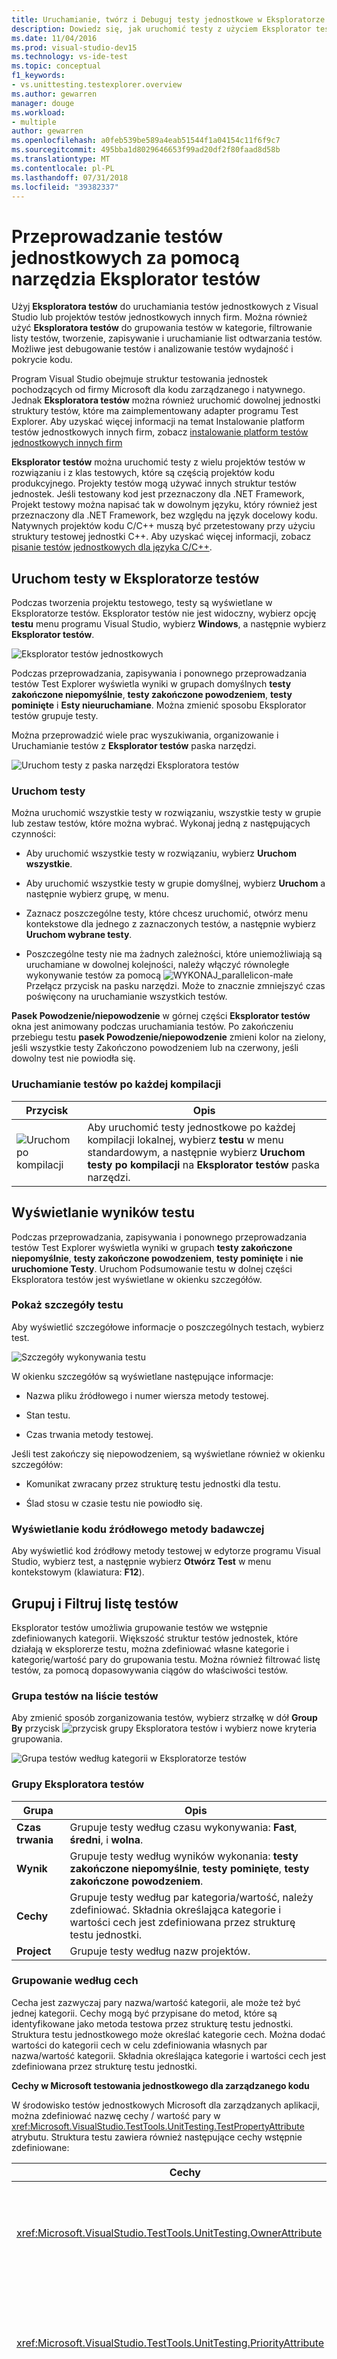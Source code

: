 ```yaml
---
title: Uruchamianie, twórz i Debuguj testy jednostkowe w Eksploratorze testów
description: Dowiedz się, jak uruchomić testy z użyciem Eksplorator testów w programie Visual Studio. W tym temacie opisano, jak włączyć automatyczne testy po kompilacji, wyświetlić wyniki testów, grupy i filtrowanie listy testów, tworzenie listy odtwarzania, Debuguj testy i skróty testu.
ms.date: 11/04/2016
ms.prod: visual-studio-dev15
ms.technology: vs-ide-test
ms.topic: conceptual
f1_keywords:
- vs.unittesting.testexplorer.overview
ms.author: gewarren
manager: douge
ms.workload:
- multiple
author: gewarren
ms.openlocfilehash: a0feb539be589a4eab51544f1a04154c11f6f9c7
ms.sourcegitcommit: 495bba1d8029646653f99ad20df2f80faad8d58b
ms.translationtype: MT
ms.contentlocale: pl-PL
ms.lasthandoff: 07/31/2018
ms.locfileid: "39382337"
---
```

# <a name="run-unit-tests-with-test-explorer"></a>Przeprowadzanie testów jednostkowych za pomocą narzędzia Eksplorator testów

Użyj **Eksploratora testów** do uruchamiania testów jednostkowych z Visual Studio lub projektów testów jednostkowych innych firm. Można również użyć **Eksploratora testów** do grupowania testów w kategorie, filtrowanie listy testów, tworzenie, zapisywanie i uruchamianie list odtwarzania testów. Możliwe jest debugowanie testów i analizowanie testów wydajność i pokrycie kodu.

Program Visual Studio obejmuje struktur testowania jednostek pochodzących od firmy Microsoft dla kodu zarządzanego i natywnego. Jednak **Eksploratora testów** można również uruchomić dowolnej jednostki struktury testów, które ma zaimplementowany adapter programu Test Explorer. Aby uzyskać więcej informacji na temat Instalowanie platform testów jednostkowych innych firm, zobacz [instalowanie platform testów jednostkowych innych firm](../test/install-third-party-unit-test-frameworks.md)

**Eksplorator testów** można uruchomić testy z wielu projektów testów w rozwiązaniu i z klas testowych, które są częścią projektów kodu produkcyjnego. Projekty testów mogą używać innych struktur testów jednostek. Jeśli testowany kod jest przeznaczony dla .NET Framework, Projekt testowy można napisać tak w dowolnym języku, który również jest przeznaczony dla .NET Framework, bez względu na język docelowy kodu. Natywnych projektów kodu C/C++ muszą być przetestowany przy użyciu struktury testowej jednostki C++. Aby uzyskać więcej informacji, zobacz [pisanie testów jednostkowych dla języka C/C++](writing-unit-tests-for-c-cpp.md).

## <a name="run-tests-in-test-explorer"></a>Uruchom testy w Eksploratorze testów

Podczas tworzenia projektu testowego, testy są wyświetlane w Eksploratorze testów. Eksplorator testów nie jest widoczny, wybierz opcję **testu** menu programu Visual Studio, wybierz **Windows**, a następnie wybierz **Eksplorator testów**.

![Eksplorator testów jednostkowych](../test/media/ute_failedpassednotrunsummary.png)

Podczas przeprowadzania, zapisywania i ponownego przeprowadzania testów Test Explorer wyświetla wyniki w grupach domyślnych **testy zakończone niepomyślnie**, **testy zakończone powodzeniem**, **testy pominięte** i  **Esty nieuruchamiane**. Można zmienić sposobu Eksplorator testów grupuje testy.

Można przeprowadzić wiele prac wyszukiwania, organizowanie i Uruchamianie testów z **Eksplorator testów** paska narzędzi.

![Uruchom testy z paska narzędzi Eksploratora testów](../test/media/ute_toolbar.png)

### <a name="run-tests"></a>Uruchom testy

Można uruchomić wszystkie testy w rozwiązaniu, wszystkie testy w grupie lub zestaw testów, które można wybrać. Wykonaj jedną z następujących czynności:

- Aby uruchomić wszystkie testy w rozwiązaniu, wybierz **Uruchom wszystkie**.

- Aby uruchomić wszystkie testy w grupie domyślnej, wybierz **Uruchom** a następnie wybierz grupę, w menu.

- Zaznacz poszczególne testy, które chcesz uruchomić, otwórz menu kontekstowe dla jednego z zaznaczonych testów, a następnie wybierz **Uruchom wybrane testy**.

- Poszczególne testy nie ma żadnych zależności, które uniemożliwiają są uruchamiane w dowolnej kolejności, należy włączyć równoległe wykonywanie testów za pomocą ![WYKONAJ&#95;parallelicon&#45;małe](../test/media/ute_parallelicon-small.png) Przełącz przycisk na pasku narzędzi. Może to znacznie zmniejszyć czas poświęcony na uruchamianie wszystkich testów.

**Pasek Powodzenie/niepowodzenie** w górnej części **Eksplorator testów** okna jest animowany podczas uruchamiania testów. Po zakończeniu przebiegu testu **pasek Powodzenie/niepowodzenie** zmieni kolor na zielony, jeśli wszystkie testy Zakończono powodzeniem lub na czerwony, jeśli dowolny test nie powiodła się.

### <a name="run-tests-after-every-build"></a>Uruchamianie testów po każdej kompilacji

|Przycisk|Opis|
|-|-|
|![Uruchom po kompilacji](../test/media/ute_runafterbuild_btn.png)|Aby uruchomić testy jednostkowe po każdej kompilacji lokalnej, wybierz **testu** w menu standardowym, a następnie wybierz **Uruchom testy po kompilacji** na **Eksplorator testów** paska narzędzi.|

## <a name="view-test-results"></a>Wyświetlanie wyników testu

Podczas przeprowadzania, zapisywania i ponownego przeprowadzania testów Test Explorer wyświetla wyniki w grupach **testy zakończone niepomyślnie**, **testy zakończone powodzeniem**, **testy pominięte** i **nie uruchomione Testy**. Uruchom Podsumowanie testu w dolnej części Eksploratora testów jest wyświetlane w okienku szczegółów.

### <a name="view-test-details"></a>Pokaż szczegóły testu

Aby wyświetlić szczegółowe informacje o poszczególnych testach, wybierz test.

![Szczegóły wykonywania testu](../test/media/ute_testdetails.png)

W okienku szczegółów są wyświetlane następujące informacje:

- Nazwa pliku źródłowego i numer wiersza metody testowej.

- Stan testu.

- Czas trwania metody testowej.

Jeśli test zakończy się niepowodzeniem, są wyświetlane również w okienku szczegółów:

- Komunikat zwracany przez strukturę testu jednostki dla testu.

- Ślad stosu w czasie testu nie powiodło się.

### <a name="view-the-source-code-of-a-test-method"></a>Wyświetlanie kodu źródłowego metody badawczej

 Aby wyświetlić kod źródłowy metody testowej w edytorze programu Visual Studio, wybierz test, a następnie wybierz **Otwórz Test** w menu kontekstowym (klawiatura: **F12**).

## <a name="group-and-filter-the-test-list"></a>Grupuj i Filtruj listę testów

Eksplorator testów umożliwia grupowanie testów we wstępnie zdefiniowanych kategorii. Większość struktur testów jednostek, które działają w eksplorerze testu, można zdefiniować własne kategorie i kategorię/wartość pary do grupowania testu. Można również filtrować listę testów, za pomocą dopasowywania ciągów do właściwości testów.

### <a name="group-tests-in-the-test-list"></a>Grupa testów na liście testów

 Aby zmienić sposób zorganizowania testów, wybierz strzałkę w dół **Group By** przycisk ![przycisk grupy Eksploratora testów](../test/media/ute_groupby_btn.png) i wybierz nowe kryteria grupowania.

 ![Grupa testów według kategorii w Eksploratorze testów](../test/media/ute_groupbycategory.png)

### <a name="test-explorer-groups"></a>Grupy Eksploratora testów

|Grupa|Opis|
|-----------|-----------------|
|**Czas trwania**|Grupuje testy według czasu wykonywania: **Fast**, **średni**, i **wolna**.|
|**Wynik**|Grupuje testy według wyników wykonania: **testy zakończone niepomyślnie**, **testy pominięte**, **testy zakończone powodzeniem**.|
|**Cechy**|Grupuje testy według par kategoria/wartość, należy zdefiniować. Składnia określająca kategorie i wartości cech jest zdefiniowana przez strukturę testu jednostki.|
|**Project**|Grupuje testy według nazw projektów.|

### <a name="group-by-traits"></a>Grupowanie według cech

 Cecha jest zazwyczaj pary nazwa/wartość kategorii, ale może też być jednej kategorii. Cechy mogą być przypisane do metod, które są identyfikowane jako metoda testowa przez strukturę testu jednostki. Struktura testu jednostkowego może określać kategorie cech. Można dodać wartości do kategorii cech w celu zdefiniowania własnych par nazwa/wartość kategorii. Składnia określająca kategorie i wartości cech jest zdefiniowana przez strukturę testu jednostki.

 **Cechy w Microsoft testowania jednostkowego dla zarządzanego kodu**

 W środowisko testów jednostkowych Microsoft dla zarządzanych aplikacji, można zdefiniować nazwę cechy / wartość pary w <xref:Microsoft.VisualStudio.TestTools.UnitTesting.TestPropertyAttribute> atrybutu. Struktura testu zawiera również następujące cechy wstępnie zdefiniowane:

|Cechy|Opis|
|-----------|-----------------|
|<xref:Microsoft.VisualStudio.TestTools.UnitTesting.OwnerAttribute>|Kategoria właściciel jest zdefiniowana przez strukturę testów jednostek i wymaga podania wartości ciągu właściciela.|
|<xref:Microsoft.VisualStudio.TestTools.UnitTesting.PriorityAttribute>|Kategoria priorytet jest zdefiniowana przez strukturę testów jednostek i wymaga podania wartości całkowitej priorytetu.|
|<xref:Microsoft.VisualStudio.TestTools.UnitTesting.TestCategoryAttribute>|Atrybut TestCategory umożliwia podanie kategorii bez wartości. Kategoria określona przez atrybut TestCategory może być również kategorii atrybut TestProperty.|
|<xref:Microsoft.VisualStudio.TestTools.UnitTesting.TestPropertyAttribute>|Atrybut TestProperty pozwala na zdefiniowanie pary kategoria/wartość cechy.|

 **Cechy w środowisko testów jednostkowych Microsoft dla języka C++** zobacz [sposób używania szablonu testów jednostkowych firmy Microsoft dla języka C++](how-to-use-microsoft-test-framework-for-cpp.md).

### <a name="search-and-filter-the-test-list"></a>Wyszukiwanie i filtrowanie listy testów

Filtry Test Explorer służy do ograniczenia metod testowych w swoich projektach, które możesz wyświetlać i uruchamiać.

Po wpisaniu ciągu w **Eksploratora testów** pole wyszukiwania i wybierz polecenie **Enter**, listy testów jest filtrowany w celu wyświetlenia tylko te testy, których w pełni kwalifikowane nazwy zawierają ciąg znaków.

Aby filtrować według różnych kryteriów:

1. Otwieranie listy rozwijanej z prawej strony pola wyszukiwania.

2. Wybierz nowe kryterium.

3. Wprowadź wartość filtru między znakami cudzysłowu.

![Filtruje testy w Eksploratorze testów](../test/media/ute_filtertestlist.png)

> [!NOTE]
> Wyszukiwanie jest rozróżniana wielkość liter i jest zgodny z ciągiem określonym w dowolnej części wartości kryterium.

|Kwalifikator|Opis|
|---------------|-----------------|
|**Cechy**|Wyszukuje zarówno w kategoriach cech, jak i wartość dopasowania. Składnia określająca kategorie i wartości cech są definiowane przez strukturę testu jednostki.|
|**Project**|Wyszukuje dopasowania w nazwach projektów testów.|
|**Komunikat o błędzie**|Wyszukiwanie komunikatów o błędach zdefiniowane przez użytkownika zwracanych przez nieudane potwierdzenia dopasowań.|
|**Ścieżka pliku**|Wyszukuje dopasowania WE w pełni kwalifikowanej nazwy pliku źródłowych plików testowych.|
|**W pełni kwalifikowana nazwa**|Wyszukuje dopasowania WE w pełni kwalifikowanej nazwy pliku testu w przestrzeni nazw, klas i metod.|
|**Output**|Przeszukuje zdefiniowane przez użytkownika komunikaty o błędach, które są zapisywane do wyjścia standardowego (stdout) lub błędzie standardowym (stderr). Składnia określająca komunikaty wyjściowe są definiowane przez strukturę testu jednostki.|
|**Wynik**|Wyszukuje dopasowania w nazwach kategorii Eksploratora testów: **testy zakończone niepomyślnie**, **testy pominięte**, **testy zakończone powodzeniem**.|

Aby wykluczyć podzbiór wyników filtrowania, należy użyć następującej składni:

```cpp
FilterName:"Criteria" -FilterName:"SubsetCriteria"
```

Na przykład `FullName:"MyClass" - FullName:"PerfTest"` zwraca wszystkie testy, które zawierają "MyClass" w nazwie, chyba że testy, które również zawierać "ciąg PerfTest" w nazwie.

## <a name="create-custom-playlists"></a>Utwórz niestandardowe listy odtwarzania

 Można utworzyć i zapisać listę testów, które chcesz przeprowadzić lub zobaczyć jako grupę. Po wybraniu listy odtwarzania, testy na liście są wyświetlane w Eksploratorze testów. Test można dodać do więcej niż jednej listy odtwarzania, a wszystkie testy w projekcie są dostępne po wybraniu opcji domyślnej **wszystkie testy** listy odtwarzania.

 ![Wybierz listę odtwarzania](../test/media/ute_playlist.png)

 **Aby utworzyć listę odtwarzania**, wybierz jeden lub więcej testów w Eksploratorze testów. W menu kontekstowym wybierz **Dodaj do listy odtwarzania** > **NewPlaylist**. Zapisz plik o nazwie i lokalizacji, którą określasz w **Tworzenie nowej listy odtwarzania** okno dialogowe.

 **Aby dodać testy do listy odtwarzania**, wybierz jeden lub więcej testów w Eksploratorze testów. W menu kontekstowym wybierz **Dodaj do listy odtwarzania**, a następnie wybierz listę odtwarzania, który chcesz dodać testy.

 **Aby otworzyć listę odtwarzania**, wybierz **testu** > **listy odtwarzania** z menu programu Visual Studio, a następnie wybierz z listy niedawno używanych list odtwarzania lub wybierz **Otwórz Lista odtwarzania** Aby określić nazwę i lokalizację listy odtwarzania.

 Poszczególne testy nie ma żadnych zależności, które uniemożliwiają są uruchamiane w dowolnej kolejności, należy włączyć równoległe wykonywanie testów za pomocą ![WYKONAJ&#95;parallelicon&#45;małe](../test/media/ute_parallelicon-small.png) Przełącz przycisk na pasku narzędzi. Może to znacznie zmniejszyć czas poświęcony na uruchamianie wszystkich testów.

## <a name="debug-and-analyze-unit-tests"></a>Debugowanie i analizowanie testów jednostkowych

### <a name="debug-unit-tests"></a>Debuguj testy jednostkowe

Eksplorator testów umożliwia uruchamianie sesji debugowania dla testów. Krokowe wykonywanie kodu za pomocą debugera programu Visual Studio bezproblemowe przejście i z powrotem między testami jednostek a testowanego projektu. Aby rozpocząć debugowanie:

1. W edytorze programu Visual Studio Ustaw punkt przerwania w metodach testów, które chcesz debugować.

    > [!NOTE]
    > Ponieważ metody testowe można uruchomić w dowolnej kolejności, ustaw punkty przerwania w wszystkich metodach testowych, które chcesz debugować.

2. W Eksploratorze testów Wybierz metody badania, a następnie wybierz **Debuguj wybrane testy** w menu kontekstowym.

 Aby uzyskać więcej informacji dotyczących debugera, zobacz [debugowania w programie Visual Studio](../debugger/debugging-in-visual-studio.md).

### <a name="diagnose-test-method-performance-issues"></a>Diagnozowanie problemów z wydajnością metoda testu

 Aby zdiagnozować, dlaczego metoda testowa zajmuje zbyt dużo czasu, wybierz metodę w Eksploratorze testów, a następnie wybierz **profilu** w menu kontekstowym. Zobacz [Eksplorator wydajności](../profiling/performance-explorer.md).

### <a name="analyze-unit-test-code-coverage"></a>Analizuj pokrycie kodu testu jednostkowego

Można określić liczbę kodów produktu, który jest aktualnie testowany przez nasze testy jednostkowe za pomocą narzędzia pokrycia kodu programu Visual Studio. Można uruchomić pokrycie kodów w wybranych testach albo we wszystkich testach w rozwiązaniu.

Aby uruchomić pokrycie kodu dla metod testowych w rozwiązaniu:

1. Wybierz **testy** menu programu Visual Studio, a następnie wybierz **analiza pokrycia kodu**.

2. Wybierz jedną z następujących poleceń z podmenu:

    - **Wybrane testy** uruchamia metody testowe wybrane w Eksploratorze testów.

    - **Wszystkie testy** uruchamia metody testowe w rozwiązaniu.

**Wyniki pokrycia kodu** okno wyświetla procent bloków kodu produktu, które były wykonywane przez wiersz, funkcji, klasy, przestrzeni nazw i moduł.

Aby uzyskać więcej informacji, zobacz [użycie pokrycia kodu, aby ustalić, ile kodu jest poddawana testom](../test/using-code-coverage-to-determine-how-much-code-is-being-tested.md).

## <a name="test-shortcuts"></a>Skróty testu

Testy mogą być uruchamiane z **Eksploratora testów**, klikając prawym przyciskiem myszy w edytorze kodu dla testu i wybierając polecenie **Uruchom test**, lub przy użyciu domyślnej [skróty programu Test Explorer](../ide/default-keyboard-shortcuts-in-visual-studio.md#bkmk_testexplorerGLOBAL) w Program Visual Studio. Niektóre skróty są oparte na kontekście. Oznacza to, uruchomić lub debugować testy, w oparciu o którym kursor w edytorze kodu. Jeśli kursor znajduje się wewnątrz metody testowej, następnie, metoda przebiegów testów. Jeśli kursor znajduje się na poziomie klasy, a następnie uruchom wszystkie testy w tej klasie. Jest taka sama dla danego poziomu przestrzeni nazw.

|Częste odzyskiwanie pamięci poleceń| Skróty klawiaturowe|
|--------------|------------------------|
|TestExplorer.DebugAllTestsInContext|**CTRL**+**R**, **Ctrl**+**T**|
|TestExplorer.RunAllTestsInContext|**CTRL**+**R**, **T**|

> [!NOTE]
> Nie można uruchomić testu w klasie abstrakcyjnej, ponieważ testy są tylko zdefiniowane w klasy abstrakcyjne i nie jest uruchomiony. Aby uruchomić testy z klasy abstrakcyjne, należy utworzyć klasę, która pochodzi z klasy abstrakcyjnej.

## <a name="see-also"></a>Zobacz także

- [Kod testu jednostkowego](../test/unit-test-your-code.md)
- [Uruchamianie testu jednostkowego jako procesu 64-bitowego](../test/run-a-unit-test-as-a-64-bit-process.md)

